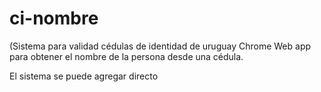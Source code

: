 # ci-nombre
(Sistema para validad cédulas de identidad de uruguay 
Chrome Web app para obtener el nombre de la persona desde una cédula.

El sistema se puede agregar directo 
